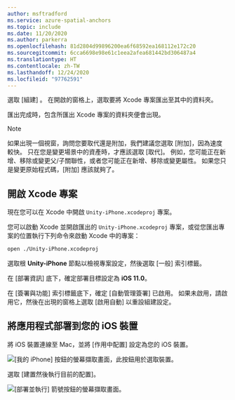 ```yaml
---
author: msftradford
ms.service: azure-spatial-anchors
ms.topic: include
ms.date: 11/20/2020
ms.author: parkerra
ms.openlocfilehash: 81d2804d99896200ea6f68592ea168112e172c20
ms.sourcegitcommit: 6cca6698e98e61c1eea2afea681442bd306487a4
ms.translationtype: HT
ms.contentlocale: zh-TW
ms.lasthandoff: 12/24/2020
ms.locfileid: "97762591"
---
```

選取 [組建]  。 在開啟的窗格上，選取要將 Xcode 專案匯出至其中的資料夾。

   匯出完成時，包含所匯出 Xcode 專案的資料夾便會出現。

   > [!NOTE]
   > 如果出現一個視窗，詢問您要取代還是附加，我們建議您選取 [附加]，因為速度較快。 只在您是變更場景中的資產時，才應該選取 [取代]。 例如，您可能正在新增、移除或變更父/子關聯性，或者您可能正在新增、移除或變更屬性。 如果您只是變更原始程式碼，[附加] 應該就夠了。

## <a name="open-the-xcode-project"></a>開啟 Xcode 專案

現在您可以在 Xcode 中開啟 `Unity-iPhone.xcodeproj` 專案。 

您可以啟動 Xcode 並開啟匯出的 `Unity-iPhone.xcodeproj` 專案，或從您匯出專案的位置執行下列命令來啟動 Xcode 中的專案：

 ```bash
open ./Unity-iPhone.xcodeproj
```

選取根 **Unity-iPhone** 節點以檢視專案設定，然後選取 [一般] 索引標籤。

在 [部署資訊] 底下，確定部署目標設定為 **iOS 11.0**。

在 [簽署與功能] 索引標籤底下，確定 [自動管理簽署] 已啟用。 如果未啟用，請啟用它，然後在出現的窗格上選取 [啟用自動] 以重設組建設定。

## <a name="deploy-the-app-to-your-ios-device"></a>將應用程式部署到您的 iOS 裝置

將 iOS 裝置連線至 Mac，並將 [作用中配置] 設定為您的 iOS 裝置。

   ![[我的 iPhone] 按鈕的螢幕擷取畫面，此按鈕用於選取裝置。](./media/spatial-anchors-unity/select-device.png)

選取 [建置然後執行目前的配置]。

   ![[部署並執行] 箭號按鈕的螢幕擷取畫面。](./media/spatial-anchors-unity/deploy-run.png)
